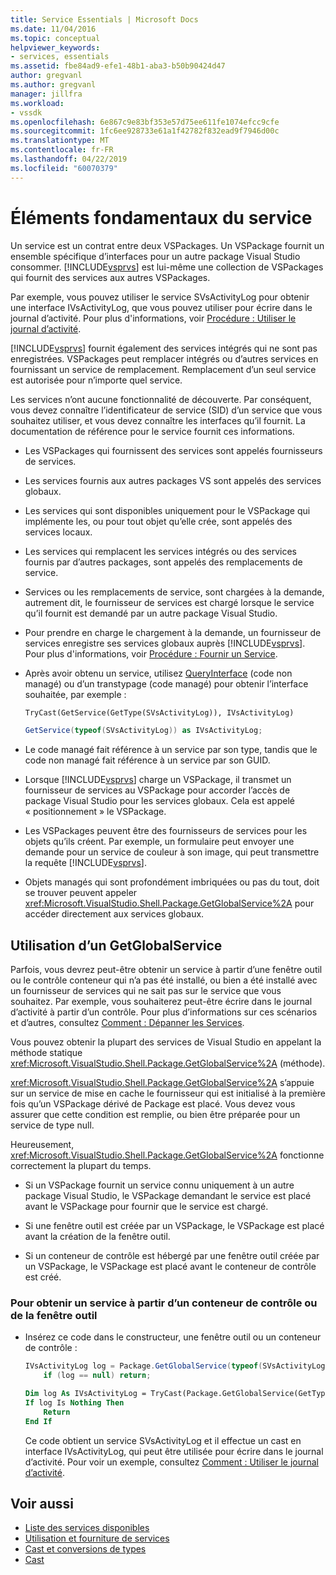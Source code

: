 ```yaml
---
title: Service Essentials | Microsoft Docs
ms.date: 11/04/2016
ms.topic: conceptual
helpviewer_keywords:
- services, essentials
ms.assetid: fbe84ad9-efe1-48b1-aba3-b50b90424d47
author: gregvanl
ms.author: gregvanl
manager: jillfra
ms.workload:
- vssdk
ms.openlocfilehash: 6e867c9e83bf353e57d75ee611fe1074efcc9cfe
ms.sourcegitcommit: 1fc6ee928733e61a1f42782f832ead9f7946d00c
ms.translationtype: MT
ms.contentlocale: fr-FR
ms.lasthandoff: 04/22/2019
ms.locfileid: "60070379"
---
```

# <a name="service-essentials"></a>Éléments fondamentaux du service
Un service est un contrat entre deux VSPackages. Un VSPackage fournit un ensemble spécifique d’interfaces pour un autre package Visual Studio consommer. [!INCLUDE[vsprvs](../../code-quality/includes/vsprvs_md.md)] est lui-même une collection de VSPackages qui fournit des services aux autres VSPackages.

 Par exemple, vous pouvez utiliser le service SVsActivityLog pour obtenir une interface IVsActivityLog, que vous pouvez utiliser pour écrire dans le journal d’activité. Pour plus d'informations, voir [Procédure : Utiliser le journal d’activité](../../extensibility/how-to-use-the-activity-log.md).

 [!INCLUDE[vsprvs](../../code-quality/includes/vsprvs_md.md)] fournit également des services intégrés qui ne sont pas enregistrées. VSPackages peut remplacer intégrés ou d’autres services en fournissant un service de remplacement. Remplacement d’un seul service est autorisée pour n’importe quel service.

 Les services n’ont aucune fonctionnalité de découverte. Par conséquent, vous devez connaître l’identificateur de service (SID) d’un service que vous souhaitez utiliser, et vous devez connaître les interfaces qu’il fournit. La documentation de référence pour le service fournit ces informations.

- Les VSPackages qui fournissent des services sont appelés fournisseurs de services.

- Les services fournis aux autres packages VS sont appelés des services globaux.

- Les services qui sont disponibles uniquement pour le VSPackage qui implémente les, ou pour tout objet qu’elle crée, sont appelés des services locaux.

- Les services qui remplacent les services intégrés ou des services fournis par d’autres packages, sont appelés des remplacements de service.

- Services ou les remplacements de service, sont chargées à la demande, autrement dit, le fournisseur de services est chargé lorsque le service qu’il fournit est demandé par un autre package Visual Studio.

- Pour prendre en charge le chargement à la demande, un fournisseur de services enregistre ses services globaux auprès [!INCLUDE[vsprvs](../../code-quality/includes/vsprvs_md.md)]. Pour plus d'informations, voir [Procédure : Fournir un Service](../../extensibility/how-to-provide-a-service.md).

- Après avoir obtenu un service, utilisez [QueryInterface](/cpp/atl/queryinterface) (code non managé) ou d’un transtypage (code managé) pour obtenir l’interface souhaitée, par exemple :

  ```vb
  TryCast(GetService(GetType(SVsActivityLog)), IVsActivityLog)
  ```

  ```csharp
  GetService(typeof(SVsActivityLog)) as IVsActivityLog;
  ```

- Le code managé fait référence à un service par son type, tandis que le code non managé fait référence à un service par son GUID.

- Lorsque [!INCLUDE[vsprvs](../../code-quality/includes/vsprvs_md.md)] charge un VSPackage, il transmet un fournisseur de services au VSPackage pour accorder l’accès de package Visual Studio pour les services globaux. Cela est appelé « positionnement » le VSPackage.

- Les VSPackages peuvent être des fournisseurs de services pour les objets qu’ils créent. Par exemple, un formulaire peut envoyer une demande pour un service de couleur à son image, qui peut transmettre la requête [!INCLUDE[vsprvs](../../code-quality/includes/vsprvs_md.md)].

- Objets managés qui sont profondément imbriquées ou pas du tout, doit se trouver peuvent appeler <xref:Microsoft.VisualStudio.Shell.Package.GetGlobalService%2A> pour accéder directement aux services globaux.

<a name="how-to-use-getglobalservice"></a>

## <a name="use-getglobalservice"></a>Utilisation d’un GetGlobalService

Parfois, vous devrez peut-être obtenir un service à partir d’une fenêtre outil ou le contrôle conteneur qui n’a pas été installé, ou bien a été installé avec un fournisseur de services qui ne sait pas sur le service que vous souhaitez. Par exemple, vous souhaiterez peut-être écrire dans le journal d’activité à partir d’un contrôle. Pour plus d’informations sur ces scénarios et d’autres, consultez [Comment : Dépanner les Services](../../extensibility/how-to-troubleshoot-services.md).

Vous pouvez obtenir la plupart des services de Visual Studio en appelant la méthode statique <xref:Microsoft.VisualStudio.Shell.Package.GetGlobalService%2A> (méthode).

<xref:Microsoft.VisualStudio.Shell.Package.GetGlobalService%2A> s’appuie sur un service de mise en cache le fournisseur qui est initialisé à la première fois qu’un VSPackage dérivé de Package est placé. Vous devez vous assurer que cette condition est remplie, ou bien être préparée pour un service de type null.

Heureusement, <xref:Microsoft.VisualStudio.Shell.Package.GetGlobalService%2A> fonctionne correctement la plupart du temps.

- Si un VSPackage fournit un service connu uniquement à un autre package Visual Studio, le VSPackage demandant le service est placé avant le VSPackage pour fournir que le service est chargé.

- Si une fenêtre outil est créée par un VSPackage, le VSPackage est placé avant la création de la fenêtre outil.

- Si un conteneur de contrôle est hébergé par une fenêtre outil créée par un VSPackage, le VSPackage est placé avant le conteneur de contrôle est créé.

### <a name="to-get-a-service-from-within-a-tool-window-or-control-container"></a>Pour obtenir un service à partir d’un conteneur de contrôle ou de la fenêtre outil

- Insérez ce code dans le constructeur, une fenêtre outil ou un conteneur de contrôle :

    ```csharp
    IVsActivityLog log = Package.GetGlobalService(typeof(SVsActivityLog)) as IVsActivityLog;
        if (log == null) return;
    ```

    ```vb
    Dim log As IVsActivityLog = TryCast(Package.GetGlobalService(GetType(SVsActivityLog)), IVsActivityLog)
    If log Is Nothing Then
        Return
    End If
    ```

    Ce code obtient un service SVsActivityLog et il effectue un cast en interface IVsActivityLog, qui peut être utilisée pour écrire dans le journal d’activité. Pour voir un exemple, consultez [Comment : Utiliser le journal d’activité](../../extensibility/how-to-use-the-activity-log.md).

## <a name="see-also"></a>Voir aussi

- [Liste des services disponibles](../../extensibility/internals/list-of-available-services.md)
- [Utilisation et fourniture de services](../../extensibility/using-and-providing-services.md)
- [Cast et conversions de types](/dotnet/csharp/programming-guide/types/casting-and-type-conversions)
- [Cast](/cpp/cpp/casting)